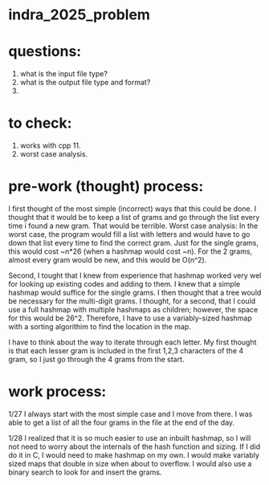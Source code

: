 # indra_2025_problem
# questions:
1. what is the input file type?
2. what is the output file type and format?
3. 

# to check:
1. works with cpp 11.
2. worst case analysis.


# pre-work (thought) process:
I first thought of the most simple (incorrect) ways that this could be done. I thought that it would be to keep a list of grams 
and go through the list every time i found a new gram. That would be terrible. Worst case analysis:
In the worst case, the program would fill a list with letters and would have to go down that list every time to find the correct gram. 
Just for the single grams, this would cost ~n*26 (when a hashmap would cost ~n). For the 2 grams, almost every gram would be new, and 
this would be O(n^2).   

Second, I tought that I knew from experience that hashmap worked very wel for looking up existing codes and adding to them.
I knew that a simple hashmap would suffice for the single grams. I then thought that a tree would be necessary for the multi-digit
grams. I thought, for a second, that I could use a full hashmap with multiple hashmaps as children; however, the space for this 
would be 26^2. Therefore, I have to use a variably-sized hashmap with a sorting algorithim to find the location in the map. 

I have to think about the way to iterate through each letter. My first thought is that each lesser gram is included in the first 
1,2,3 characters of the 4 gram, so I just go through the 4 grams from the start. 

# work process:
1/27 
I always start with the most simple case and I move from there. I was able to get a list of all the 
four grams in the file at the end of the day.

1/28
I realized that it is so much easier to use an inbuilt hashmap, so I will not need to worry about the
internals of the hash function and sizing. If I did do it in C, I would need to make hashmap on my own.
I would make variably sized maps that double in size when about to overflow. I would also use a binary search to look for and insert the grams.